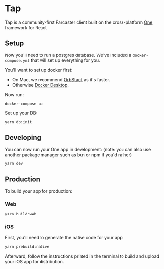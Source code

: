 # Tap

Tap is a community-first Farcaster client built on the cross-platform [One](https://onestack.dev/) framework for React

## Setup

Now you'll need to run a postgres database. We've included a
`docker-compose.yml` that will set up everything for you.

You'll want to set up docker first:

- On Mac, we recommend [OrbStack](https://orbstack.dev) as it's faster.
- Otherwise [Docker Desktop](https://www.docker.com/products/docker-desktop/).

Now run:

```bash
docker-compose up
```

Set up your DB:

```bash
yarn db:init
```

## Developing

You can now run your One app in development:
(note: you can also use another package manager such as bun or npm if you'd rather)

```bash
yarn dev
```

## Production

To build your app for production:

### Web

```bash
yarn build:web
```

### iOS

First, you'll need to generate the native code for your app:

```bash
yarn prebuild:native
```

Afterward, follow the instructions printed in the terminal to build and upload
your iOS app for distribution.
